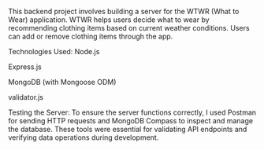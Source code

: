 This backend project involves building a server for the WTWR (What to Wear) application. WTWR helps users decide what to wear by recommending clothing items based on current weather conditions. Users can add or remove clothing items through the app.

Technologies Used:
Node.js

Express.js

MongoDB (with Mongoose ODM)

validator.js

Testing the Server:
To ensure the server functions correctly, I used Postman for sending HTTP requests and MongoDB Compass to inspect and manage the database. These tools were essential for validating API endpoints and verifying data operations during development.
